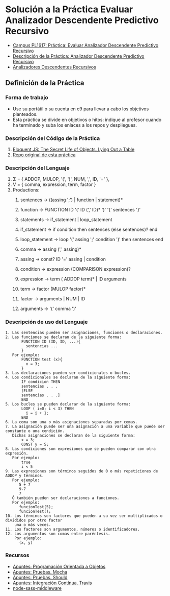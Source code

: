 # Solución a la Práctica Evaluar Analizador Descendente Predictivo Recursivo

* [Campus PL1617: Práctica: Evaluar Analizador Descendente Predictivo Recursivo](https://campusvirtual.ull.es/1617/mod/assign/view.php?id=195888)
* [Descripción de la Práctica: Analizador Descendente Predictivo Recursivo](http://crguezl.github.io/pl-html/node26.html)
* [Analizadores Descendentes Recursivos](https://casianorodriguezleon.gitbooks.io/ull-esit-1617/content/apuntes/parsing/recursivodescendente/)

## Definición de la Práctica

### Forma de trabajo

* Use su portátil o su cuenta en c9 para llevar a cabo los objetivos planteados.
* Esta práctica se divide en objetivos o hitos:  indique al profesor  cuando ha terminado y suba los enlaces a los repos y despliegues.

### Descripción del Código de la Práctica

1. [Eloquent JS: The Secret Life of Objects. Lying Out a Table](http://eloquentjavascript.net/06_object.html##h_36C2FHHi44)
2. [Repo original de esta práctica](https://github.com/ULL-ESIT-DSI-1617/oop-eloquentjs-example)

### Descripción del Lenguaje


1.  Σ = { ADDOP, MULOP, '(', ')', NUM, ',', ID, '=' },
2.  V = {  comma, expression, term, factor }
3.  Productions:
    1.  sentences       → ((assing ';') | function | statement)*
    2.  function        → FUNCTION ID '(' ID (',' ID)* ')' '{' sentences '}'
    3.  statements      → if_statement | loop_statement

    4. if_statement     → if condition then sentences (else sentences)? end
    5. loop_statement   → loop '(' assing ';' condition ')' then sentences end

    6.  comma           → assing (',' assing)*
    7.  assing          → const? ID '=' assing | condition
    8.  condition       → expression (COMPARISON expression)?
    9.  expression      → term ( ADDOP term)* | ID arguments
    10. term            → factor (MULOP factor)*
    11. factor          → arguments | NUM | ID
    12. arguments       → '(' comma ')'

### Descripción de uso del Lenguaje

    1. Las sentencias pueden ser asignaciones, funciones o declaraciones.
    2. Las funciones se declaran de la siguiente forma:
           FUNCTION ID (ID, ID, ...){
             sentencias ...
           }
       Por ejemplo:
           FUNCTION test (x){
             x = 3;
           }
    3. Las declaraciones pueden ser condicionales o bucles.
    4. Los condicionales se declaran de la siguiente forma:
           IF condicion THEN
           sentencias . . .
           [ELSE
           sentencias . . .]
           END
    5. Los bucles se pueden declarar de la siguiente forma:
           LOOP ( i=0; i < 3) THEN
             i = i + 1;
           END
    6. La coma son una o más asignaciones separadas por comas.
    7. La asignación puede ser una asignación a una variable que puede ser constante o una condición.
       Dichas asignaciones se declaran de la siguiente forma:
           x = 3;
           CONST y = 5;
    8. Las condiciones son expresiones que se pueden comparar con otra expresión.
       Por ejemplo:
           true
           i < 5
    9. Las expresiones son términos seguidos de 0 o más repeticiones de ADDOP y términos.
       Por ejemplo:
          5 + 7
          9-7
          7
       Ó también pueden ser declaraciones a funciones.
       Por ejemplo:
          funcionTest(5);
          funcionTest();
    10. Los términos son factores que pueden a su vez ser multiplicados o divididos por otro factor
        una o más veces.
    11. Los factores son argumentos, números o identificadores.
    12. Los argumentos son comas entre paréntesis.
        Por ejemplo:
          (x, y)

### Recursos

* [Apuntes: Programación Orientada a Objetos](https://casianorodriguezleon.gitbooks.io/ull-esit-1617/content/apuntes/oop/)
* [Apuntes: Pruebas. Mocha](https://casianorodriguezleon.gitbooks.io/ull-esit-1617/content/apuntes/pruebas/mocha.html)
* [Apuntes: Pruebas. Should](https://casianorodriguezleon.gitbooks.io/ull-esit-1617/content/apuntes/pruebas/mocha.html#shouldl)
* [Apuntes: Integración Contínua. Travis](https://casianorodriguezleon.gitbooks.io/ull-esit-1617/content/apuntes/pruebas/travis.html)
* [node-sass-middleware](https://github.com/sass/node-sass-middleware/blob/master/README.md)
